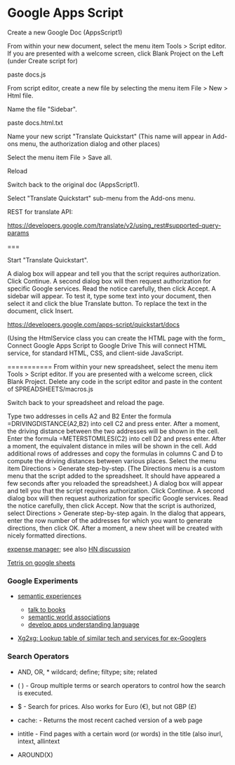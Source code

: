 Google Apps Script
=======

Create a new Google Doc (AppsScript1)

From within your new document, select the menu item Tools > Script editor. 
If you are presented with a welcome screen, click Blank Project on the Left 
(under Create script for)

paste docs.js

From script editor, create a new file by selecting the menu item File > New > Html file. 

Name the file "Sidebar".

paste docs.html.txt

Name your new script "Translate Quickstart"
(This name will appear in Add-ons menu, the authorization dialog and other places)

Select the menu item File > Save all. 

Reload

Switch back to the original doc (AppsScript1).

Select "Translate Quickstart" sub-menu from the Add-ons menu. 

REST for translate API:

https://developers.google.com/translate/v2/using_rest#supported-query-params


===

Start "Translate Quickstart".

A dialog box will appear and tell you that the script requires authorization. 
Click Continue. A second dialog box will then request authorization for specific Google services. Read the notice carefully, then click Accept.
A sidebar will appear. To test it, type some text into your document, 
then select it and click the blue Translate button. To replace the text in the document, click Insert.


https://developers.google.com/apps-script/quickstart/docs



(Using the HtmlService class you can create the HTML page with the form_
Connect Google Apps Script to Google Drive
This will connect HTML service, for standard HTML, CSS, and client-side JavaScript.

===========
From within your new spreadsheet, select the menu item Tools > Script editor. If you are presented with a welcome screen, click Blank Project.
Delete any code in the script editor and paste in the content of SPREADSHEETS/macros.js

Switch back to your spreadsheet and reload the page.

Type two addresses in cells A2 and B2
Enter the formula =DRIVINGDISTANCE(A2,B2) into cell C2 and press enter. After a moment, the driving distance between the two addresses will be shown in the cell.
Enter the formula =METERSTOMILES(C2) into cell D2 and press enter. After a moment, the equivalent distance in miles will be shown in the cell.
Add additional rows of addresses and copy the formulas in columns C and D to compute the driving distances between various places.
Select the menu item Directions > Generate step-by-step. (The Directions menu is a custom menu that the script added to the spreadsheet. It should have appeared a few seconds after you reloaded the spreadsheet.)
A dialog box will appear and tell you that the script requires authorization. Click Continue. A second dialog box will then request authorization for specific Google services. Read the notice carefully, then click Accept.
Now that the script is authorized, select Directions > Generate step-by-step again. In the dialog that appears, enter the row number of the addresses for which you want to generate directions, then click OK. After a moment, a new sheet will be created with nicely formatted directions.

[expense manager](https://github.com/mitul45/expense-manager); see also [HN discussion](https://news.ycombinator.com/item?id=14279653)

[Tetris on google sheets](https://plumsempy.com/2018/09/17/tetris-on-google-sheets/)

### Google Experiments

* [semantic experiences](https://research.google.com/semanticexperiences/)
   * [talk to books](https://books.google.com/talktobooks/)
   * [semantic world associations](https://research.google.com/semantris/)
   * [develop apps understanding language](https://research.google.com/semanticexperiences/for-developers.html)
   
* [	Xg2xg: Lookup table of similar tech and services for ex-Googlers](https://github.com/jhuangtw-dev/xg2xg)   
   
 ### Search Operators
 
+ AND, OR, * wildcard; define; filtype; site; related

+ ( ) -  Group multiple terms or search operators to control how the search is executed.

+ $ - Search for prices. Also works for Euro (€), but not GBP (£) 

+ cache: - Returns the most recent cached version of a web page

+ intitle - Find pages with a certain word (or words) in the title (also inurl, intext, allintext

+ AROUND(X)

###
